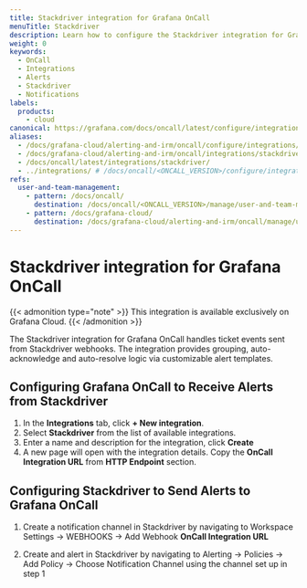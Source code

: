 ```yaml
---
title: Stackdriver integration for Grafana OnCall
menuTitle: Stackdriver
description: Learn how to configure the Stackdriver integration for Grafana OnCall.
weight: 0
keywords:
  - OnCall
  - Integrations
  - Alerts
  - Stackdriver
  - Notifications
labels:
  products:
    - cloud
canonical: https://grafana.com/docs/oncall/latest/configure/integrations/references/stackdriver
aliases:
  - /docs/grafana-cloud/alerting-and-irm/oncall/configure/integrations/references/stackdriver
  - /docs/grafana-cloud/alerting-and-irm/oncall/integrations/stackdriver
  - /docs/oncall/latest/integrations/stackdriver/
  - ../integrations/ # /docs/oncall/<ONCALL_VERSION>/configure/integrations/references/stackdriver
refs:
  user-and-team-management:
    - pattern: /docs/oncall/
      destination: /docs/oncall/<ONCALL_VERSION>/manage/user-and-team-management/
    - pattern: /docs/grafana-cloud/
      destination: /docs/grafana-cloud/alerting-and-irm/oncall/manage/user-and-team-management/
---
```


# Stackdriver integration for Grafana OnCall

{{< admonition type="note" >}}
This integration is available exclusively on Grafana Cloud.
{{< /admonition >}}

The Stackdriver integration for Grafana OnCall handles ticket events sent from Stackdriver webhooks.
The integration provides grouping, auto-acknowledge and auto-resolve logic via customizable alert templates.

## Configuring Grafana OnCall to Receive Alerts from Stackdriver

1. In the **Integrations** tab, click **+ New integration**.
2. Select **Stackdriver** from the list of available integrations.
3. Enter a name and description for the integration, click **Create**
4. A new page will open with the integration details. Copy the **OnCall Integration URL** from **HTTP Endpoint** section.

## Configuring Stackdriver to Send Alerts to Grafana OnCall

1. Create a notification channel in Stackdriver by navigating to Workspace Settings -> WEBHOOKS -> Add Webhook **OnCall Integration URL**

2. Create and alert in Stackdriver by navigating to Alerting -> Policies -> Add Policy -> Choose Notification Channel using the channel set up in step 1
